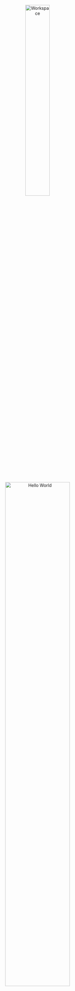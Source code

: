 <div align="center">

<img src="https://github.com/SP-XD/SP-XD/blob/main/images/dev-working_rounded.gif?raw=true" alt="Workspace" width="40%"/><br>
<img src="https://raw.githubusercontent.com/ahmednader/ahmednader/main/assets/hello.gif" width="65%" alt="Hello World"/>

# Hi, I'm Ahmed Nader 👋
🎓 Electronics and Communication Engineering student at **Helwan University**  
⚡ Embedded Systems Enthusiast (**AVR Diploma Graduate**)  
💻 Currently learning **Full Stack Web Development**

</div>

---

### 🚀 Tech Stack

#### 🔹 Embedded Systems  
![C](https://img.shields.io/badge/C-00599C?style=flat&logo=c&logoColor=white)  
![Embedded C](https://img.shields.io/badge/Embedded%20C-8A2BE2?style=flat&logo=c&logoColor=white)  
![Atmel Studio](https://img.shields.io/badge/Atmel%20Studio-1F4F82?style=flat&logo=atmel&logoColor=white)  
![Code::Blocks](https://img.shields.io/badge/Code::Blocks-6DA55F?style=flat&logo=codeblocks&logoColor=white)  

#### 🔹 Web Development  
![HTML](https://img.shields.io/badge/HTML5-E34F26?style=flat&logo=html5&logoColor=white)  
![CSS](https://img.shields.io/badge/CSS3-1572B6?style=flat&logo=css3&logoColor=white)  
![JavaScript](https://img.shields.io/badge/JavaScript-F7DF1E?style=flat&logo=javascript&logoColor=black)  
![React](https://img.shields.io/badge/React-20232A?style=flat&logo=react&logoColor=61DAFB)  
![Node.js](https://img.shields.io/badge/Node.js-339933?style=flat&logo=nodedotjs&logoColor=white)  

#### 🔹 Tools & Platforms  
![Git](https://img.shields.io/badge/Git-E44C30?style=flat&logo=git&logoColor=white)  
![GitHub](https://img.shields.io/badge/GitHub-181717?style=flat&logo=github&logoColor=white)  
![VS Code](https://img.shields.io/badge/VS%20Code-0078D4?style=flat&logo=visualstudiocode&logoColor=white)  

---

### 📌 Projects

<!--- 🔹 [AVR Mini Projects](https://github.com/ahmednader/avr-projects) – small AVR-based embedded systems applications  
- 🔹 [Full Stack Web Projects](https://github.com/ahmednader/web-projects) – web applications built with React & Node.js -->  

---

### 📊 GitHub Stats

<div align="center">
  <img src="https://github-readme-stats.vercel.app/api?username=ahmednader&show_icons=true&theme=radical" height="165"/>
  <img src="https://github-readme-stats.vercel.app/api/top-langs/?username=ahmednader&layout=compact&theme=radical" height="165"/>
</div>

---

### 📫 Connect with Me

<p align="left">
  <a href="https://www.linkedin.com/in/your-linkedin" target="_blank">
    <img src="https://img.shields.io/badge/LinkedIn-0077B5?style=flat&logo=linkedin&logoColor=white"/>
  </a>
  <a href="https://github.com/ahmednader" target="_blank">
    <img src="https://img.shields.io/badge/GitHub-181717?style=flat&logo=github&logoColor=white"/>
  </a>
  <a href="mailto:your-email@gmail.com">
    <img src="https://img.shields.io/badge/Email-D14836?style=flat&logo=gmail&logoColor=white"/>
  </a>
</p>

---

<div align="center">

⭐️ From [Ahmed Nader](https://github.com/ahmednader)

</div>

